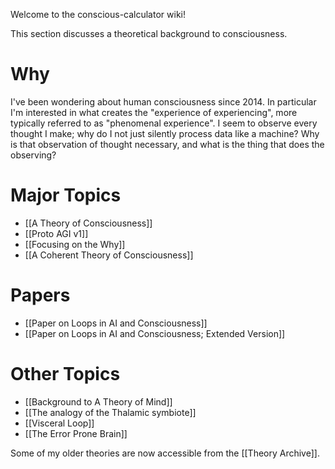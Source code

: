 Welcome to the conscious-calculator wiki!

This section discusses a theoretical background to consciousness.

# Why
I've been wondering about human consciousness since 2014. In particular I'm interested in what creates the "experience of experiencing", more typically referred to as "phenomenal experience". I seem to observe every thought I make; why do I not just silently process data like a machine? Why is that observation of thought necessary, and what is the thing that does the observing?

# Major Topics
* [[A Theory of Consciousness]]
* [[Proto AGI v1]]
* [[Focusing on the Why]]
* [[A Coherent Theory of Consciousness]]

# Papers
* [[Paper on Loops in AI and Consciousness]]
* [[Paper on Loops in AI and Consciousness; Extended Version]]

# Other Topics
* [[Background to A Theory of Mind]]
* [[The analogy of the Thalamic symbiote]]
* [[Visceral Loop]]
* [[The Error Prone Brain]]

Some of my older theories are now accessible from the [[Theory Archive]].